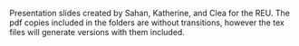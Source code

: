 Presentation slides created by Sahan, Katherine, and Clea for the REU. The pdf copies included in the folders are without transitions, however the tex files will generate versions with them included. 

